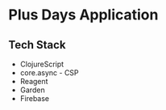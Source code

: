 # Plus Days Application


## Tech Stack
- ClojureScript
- core.async - CSP
- Reagent
- Garden
- Firebase 
